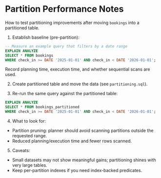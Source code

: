 # Partition Performance Notes

How to test partitioning improvements after moving `bookings` into a partitioned table.

1. Establish baseline (pre-partition):

```sql
-- Measure an example query that filters by a date range
EXPLAIN ANALYZE
SELECT * FROM bookings
WHERE check_in >= DATE '2025-01-01' AND check_in < DATE '2026-01-01';
```

Record planning time, execution time, and whether sequential scans are used.

2. Create partitioned table and move the data (see `partitioning.sql`).

3. Re-run the same query against the partitioned table:

```sql
EXPLAIN ANALYZE
SELECT * FROM bookings_partitioned
WHERE check_in >= DATE '2025-01-01' AND check_in < DATE '2026-01-01';
```

4. What to look for:

- Partition pruning: planner should avoid scanning partitions outside the requested range.
- Reduced planning/execution time and fewer rows scanned.

5. Caveats:

- Small datasets may not show meaningful gains; partitioning shines with very large tables.
- Keep per-partition indexes if you need index-backed predicates.
